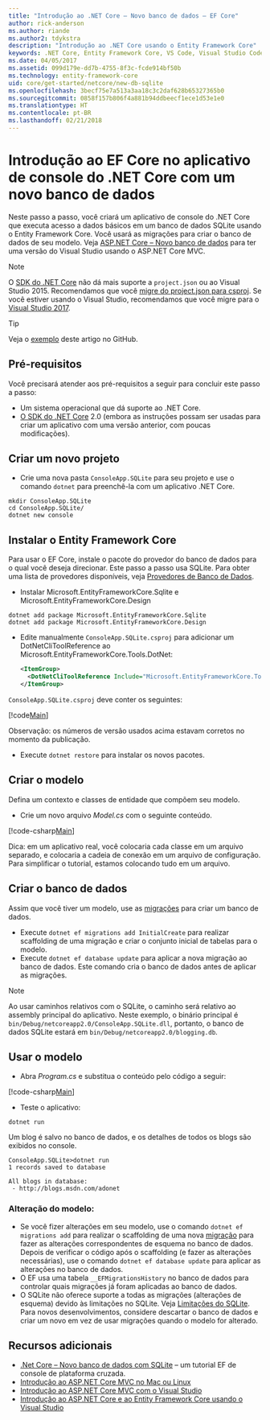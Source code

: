 ```yaml
---
title: "Introdução ao .NET Core – Novo banco de dados – EF Core"
author: rick-anderson
ms.author: riande
ms.author2: tdykstra
description: "Introdução ao .NET Core usando o Entity Framework Core"
keywords: .NET Core, Entity Framework Core, VS Code, Visual Studio Code, Mac, Linux
ms.date: 04/05/2017
ms.assetid: 099d179e-dd7b-4755-8f3c-fcde914bf50b
ms.technology: entity-framework-core
uid: core/get-started/netcore/new-db-sqlite
ms.openlocfilehash: 3becf75e7a513a3aa18c3c2daf628b65327365b0
ms.sourcegitcommit: 0858f157b806f4a881b94ddbeecf1ece1d53e1e0
ms.translationtype: HT
ms.contentlocale: pt-BR
ms.lasthandoff: 02/21/2018
---
```

# <a name="getting-started-with-ef-core-on-net-core-console-app-with-a-new-database"></a>Introdução ao EF Core no aplicativo de console do .NET Core com um novo banco de dados

Neste passo a passo, você criará um aplicativo de console do .NET Core que executa acesso a dados básicos em um banco de dados SQLite usando o Entity Framework Core. Você usará as migrações para criar o banco de dados de seu modelo. Veja [ASP.NET Core – Novo banco de dados](xref:core/get-started/aspnetcore/new-db) para ter uma versão do Visual Studio usando o ASP.NET Core MVC.

> [!NOTE]  
> O [SDK do .NET Core](https://www.microsoft.com/net/download/core) não dá mais suporte a `project.json` ou ao Visual Studio 2015. Recomendamos que você [migre do project.json para csproj](https://docs.microsoft.com/dotnet/articles/core/migration/). Se você estiver usando o Visual Studio, recomendamos que você migre para o [Visual Studio 2017](https://www.visualstudio.com/downloads/).

> [!TIP]  
> Veja o [exemplo](https://github.com/aspnet/EntityFramework.Docs/tree/master/samples/core/GetStarted/NetCore/ConsoleApp.SQLite) deste artigo no GitHub.

## <a name="prerequisites"></a>Pré-requisitos

Você precisará atender aos pré-requisitos a seguir para concluir este passo a passo:
* Um sistema operacional que dá suporte ao .NET Core.
* [O SDK do .NET Core](https://www.microsoft.com/net/core) 2.0 (embora as instruções possam ser usadas para criar um aplicativo com uma versão anterior, com poucas modificações).

## <a name="create-a-new-project"></a>Criar um novo projeto

* Crie uma nova pasta `ConsoleApp.SQLite` para seu projeto e use o comando `dotnet` para preenchê-la com um aplicativo .NET Core.

``` Console
mkdir ConsoleApp.SQLite
cd ConsoleApp.SQLite/
dotnet new console
```

## <a name="install-entity-framework-core"></a>Instalar o Entity Framework Core

Para usar o EF Core, instale o pacote do provedor do banco de dados para o qual você deseja direcionar. Este passo a passo usa SQLite. Para obter uma lista de provedores disponíveis, veja [Provedores de Banco de Dados](../../providers/index.md).

* Instalar Microsoft.EntityFrameworkCore.Sqlite e Microsoft.EntityFrameworkCore.Design

``` Console
dotnet add package Microsoft.EntityFrameworkCore.Sqlite
dotnet add package Microsoft.EntityFrameworkCore.Design
```

* Edite manualmente `ConsoleApp.SQLite.csproj` para adicionar um DotNetCliToolReference ao Microsoft.EntityFrameworkCore.Tools.DotNet:

  ``` xml
  <ItemGroup>
    <DotNetCliToolReference Include="Microsoft.EntityFrameworkCore.Tools.DotNet" Version="2.0.0" />
  </ItemGroup>
  ```

`ConsoleApp.SQLite.csproj` deve conter os seguintes:

[!code[Main](../../../../samples/core/GetStarted/NetCore/ConsoleApp.SQLite/ConsoleApp.SQLite.csproj)]

 Observação: os números de versão usados acima estavam corretos no momento da publicação.

*  Execute `dotnet restore` para instalar os novos pacotes.

## <a name="create-the-model"></a>Criar o modelo

Defina um contexto e classes de entidade que compõem seu modelo.

* Crie um novo arquivo *Model.cs* com o seguinte conteúdo.

[!code-csharp[Main](../../../../samples/core/GetStarted/NetCore/ConsoleApp.SQLite/Model.cs)]

Dica: em um aplicativo real, você colocaria cada classe em um arquivo separado, e colocaria a cadeia de conexão em um arquivo de configuração. Para simplificar o tutorial, estamos colocando tudo em um arquivo.

## <a name="create-the-database"></a>Criar o banco de dados

Assim que você tiver um modelo, use as [migrações](https://docs.microsoft.com/aspnet/core/data/ef-mvc/migrations#introduction-to-migrations) para criar um banco de dados.

* Execute `dotnet ef migrations add InitialCreate` para realizar scaffolding de uma migração e criar o conjunto inicial de tabelas para o modelo.
* Execute `dotnet ef database update` para aplicar a nova migração ao banco de dados. Este comando cria o banco de dados antes de aplicar as migrações.

> [!NOTE]  
> Ao usar caminhos relativos com o SQLite, o caminho será relativo ao assembly principal do aplicativo. Neste exemplo, o binário principal é `bin/Debug/netcoreapp2.0/ConsoleApp.SQLite.dll`, portanto, o banco de dados SQLite estará em `bin/Debug/netcoreapp2.0/blogging.db`.

## <a name="use-your-model"></a>Usar o modelo

* Abra *Program.cs* e substitua o conteúdo pelo código a seguir:

 [!code-csharp[Main](../../../../samples/core/GetStarted/NetCore/ConsoleApp.SQLite/Program.cs)]

* Teste o aplicativo:

 `dotnet run`

 Um blog é salvo no banco de dados, e os detalhes de todos os blogs são exibidos no console.

  ``` Console
  ConsoleApp.SQLite>dotnet run
  1 records saved to database

  All blogs in database:
   - http://blogs.msdn.com/adonet
  ```

### <a name="changing-the-model"></a>Alteração do modelo:

- Se você fizer alterações em seu modelo, use o comando `dotnet ef migrations add` para realizar o scaffolding de uma nova [migração](https://docs.microsoft.com/aspnet/core/data/ef-mvc/migrations#introduction-to-migrations) para fazer as alterações correspondentes de esquema no banco de dados. Depois de verificar o código após o scaffolding (e fazer as alterações necessárias), use o comando `dotnet ef database update` para aplicar as alterações no banco de dados.
- O EF usa uma tabela `__EFMigrationsHistory` no banco de dados para controlar quais migrações já foram aplicadas ao banco de dados.
- O SQLite não oferece suporte a todas as migrações (alterações de esquema) devido às limitações no SQLite. Veja [Limitações do SQLite](../../providers/sqlite/limitations.md). Para novos desenvolvimentos, considere descartar o banco de dados e criar um novo em vez de usar migrações quando o modelo for alterado.

## <a name="additional-resources"></a>Recursos adicionais

* [.Net Core – Novo banco de dados com SQLite](xref:core/get-started/netcore/new-db-sqlite) – um tutorial EF de console de plataforma cruzada.
* [Introdução ao ASP.NET Core MVC no Mac ou Linux](https://docs.microsoft.com/aspnet/core/tutorials/first-mvc-app-xplat/index)
* [Introdução ao ASP.NET Core MVC com o Visual Studio](https://docs.microsoft.com/aspnet/core/tutorials/first-mvc-app/index)
* [Introdução ao ASP.NET Core e ao Entity Framework Core usando o Visual Studio](https://docs.microsoft.com/aspnet/core/data/ef-mvc/index)
